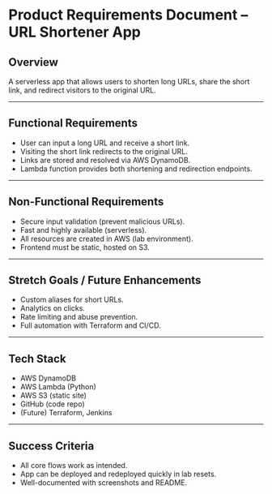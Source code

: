# Product Requirements Document – URL Shortener App

## Overview

A serverless app that allows users to shorten long URLs, share the short link, and redirect visitors to the original URL.

---

## Functional Requirements

- User can input a long URL and receive a short link.
- Visiting the short link redirects to the original URL.
- Links are stored and resolved via AWS DynamoDB.
- Lambda function provides both shortening and redirection endpoints.

---

## Non-Functional Requirements

- Secure input validation (prevent malicious URLs).
- Fast and highly available (serverless).
- All resources are created in AWS (lab environment).
- Frontend must be static, hosted on S3.

---

## Stretch Goals / Future Enhancements

- Custom aliases for short URLs.
- Analytics on clicks.
- Rate limiting and abuse prevention.
- Full automation with Terraform and CI/CD.

---

## Tech Stack

- AWS DynamoDB
- AWS Lambda (Python)
- AWS S3 (static site)
- GitHub (code repo)
- (Future) Terraform, Jenkins

---

## Success Criteria

- All core flows work as intended.
- App can be deployed and redeployed quickly in lab resets.
- Well-documented with screenshots and README.
